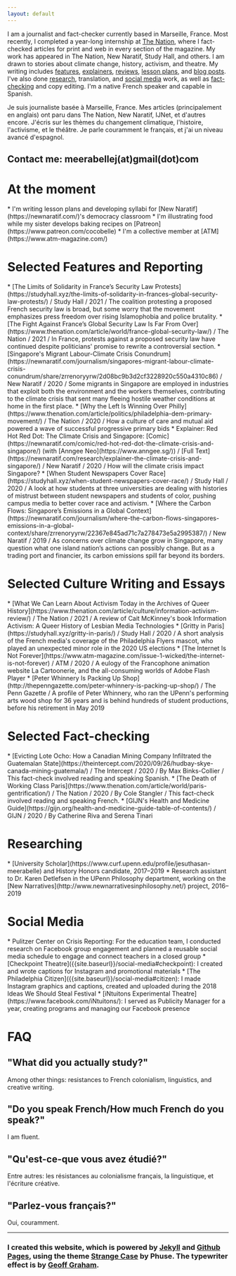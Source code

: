```yaml
---
layout: default
---
```

I am a journalist and fact-checker currently based in Marseille, France. Most recently, I completed a year-long internship at [The Nation](https://thenation.com), where I fact-checked articles for print and web in every section of the magazine. My work has appeared in The Nation, New Naratif, Study Hall, and others. I am drawn to stories about climate change, history, activism, and theatre. My writing includes [features](https://www.thenation.com/article/politics/philadelphia-dem-primary-movement/), [explainers](https://newnaratif.com/research/explainer-the-climate-crisis-and-singapore/), [reviews](https://www.broadstreetreview.com/theater/inis-nua-theatre-company-presents-inua-ellamss-untitled), [lesson plans](https://pulitzercenter.org/builder/lesson/using-oral-history-reporting-26959), and [blog posts](https://pulitzercenter.org/blog/pulitzer-center-brings-circus-without-borders-filmmakers-and-acrobats-dc-schools). I've also done [research]({{site.baseurl}}/#researching), translation, and [social media]({{site.baseurl}}/#social-media) work, as well as [fact-checking]({{site.baseurl}}/#fact-checking) and copy editing. I'm a native French speaker and capable in Spanish.

Je suis journaliste basée à Marseille, France. Mes articles (principalement en anglais) ont paru dans The Nation, New Naratif, IJNet, et d'autres encore. J'écris sur les thèmes du changement climatique, l'histoire, l'activisme, et le théâtre. Je parle couramment le français, et j'ai un niveau avancé d'espagnol.

## Contact me: meerabellej(at)gmail(dot)com

<h1>At the moment</h1>
* I'm writing lesson plans and developing syllabi for [New Naratif](https://newnaratif.com/)'s democracy classroom
* I'm illustrating food while my sister develops baking recipes on [Patreon](https://www.patreon.com/cocobelle)
* I'm a collective member at [ATM](https://www.atm-magazine.com/)

<h1 id="writing">Selected Features and Reporting </h1>
* [The Limits of Solidarity in France’s Security Law Protests](https://studyhall.xyz/the-limits-of-solidarity-in-frances-global-security-law-protests/) / Study Hall / 2021 / The coalition protesting a proposed French security law is broad, but some worry that the movement emphasizes press freedom over rising Islamophobia and police brutality.
* [The Fight Against France’s Global Security Law Is Far From Over](https://www.thenation.com/article/world/france-global-security-law/) / The Nation / 2021 / In France, protests against a proposed security law have continued despite politicians' promise to rewrite a controversial section. 
* [Singapore's Migrant Labour-Climate Crisis Conundrum](https://newnaratif.com/journalism/singapores-migrant-labour-climate-crisis-conundrum/share/zrrenoryyrw/2d08bc9b3d2cf3228920c550a4310c86) / New Naratif / 2020 / Some migrants in Singapore are employed in industries that exploit both the environment and the workers themselves, contributing to the climate crisis that sent many fleeing hostile weather conditions at home in the first place.
* [Why the Left Is Winning Over Philly](https://www.thenation.com/article/politics/philadelphia-dem-primary-movement/) / The Nation / 2020 / How a culture of care and mutual aid powered a wave of successful progressive primary bids
* Explainer: Red Hot Red Dot: The Climate Crisis and Singapore: [Comic](https://newnaratif.com/comic/red-hot-red-dot-the-climate-crisis-and-singapore/) (with [Anngee Neo](https://www.anngee.sg/)) / [Full Text](https://newnaratif.com/research/explainer-the-climate-crisis-and-singapore/) / New Naratif / 2020 / How will the climate crisis impact Singapore?
* [When Student Newspapers Cover Race](https://studyhall.xyz/when-student-newspapers-cover-race/) /  Study Hall / 2020 / A look at how students at three universities are dealing with histories of mistrust between student newspapers and students of color, pushing campus media to better cover race and activism.
* [Where the Carbon Flows: Singapore’s Emissions in a Global Context](https://newnaratif.com/journalism/where-the-carbon-flows-singapores-emissions-in-a-global-context/share/zrrenoryyrw/22367e845ad71c7a278473e5a2995387/) / New Naratif / 2019 / As concerns over climate change grow in Singapore, many question what one island nation’s actions can possibly change. But as a trading port and financier, its carbon emissions spill far beyond its borders.

<h1>Selected Culture Writing and Essays</h1>
* [What We Can Learn About Activism Today in the Archives of Queer History](https://www.thenation.com/article/culture/information-activism-review/) / The Nation / 2021 / A review of Cait McKinney's book Information Activism:  A Queer History of Lesbian Media Technologies
* [Gritty in Paris](https://studyhall.xyz/gritty-in-paris/) / Study Hall / 2020 / A short analysis of the French media's coverage of the Philadelphia Flyers mascot, who played an unexpected minor role in the 2020 US elections
* [The Internet Is Not Forever](https://www.atm-magazine.com/issue-1-wicked/the-internet-is-not-forever) / ATM / 2020 / A eulogy of the Francophone animation website La Cartoonerie, and the all-consuming worlds of Adobe Flash Player
* [Peter Whinnery Is Packing Up Shop](http://thepenngazette.com/peter-whinnery-is-packing-up-shop/) / The Penn Gazette / A profile of Peter Whinnery, who ran the UPenn's performing arts wood shop for 36 years and is behind hundreds of student productions, before his retirement in May 2019

<h1 id="fact-checking"> Selected Fact-checking </h1>
* [Evicting Lote Ocho: How a Canadian Mining Company Infiltrated the Guatemalan State](https://theintercept.com/2020/09/26/hudbay-skye-canada-mining-guatemala/) / The Intercept / 2020 / By Max Binks-Collier / This fact-check involved reading and speaking Spanish.
* [The Death of Working Class Paris](https://www.thenation.com/article/world/paris-gentrification/) / The Nation / 2020 / By Cole Stangler / This fact-check involved reading and speaking French.
* [GIJN's Health and Medicine Guide](https://gijn.org/health-and-medicine-guide-table-of-contents/) / GIJN / 2020 / By Catherine Riva and Serena Tinari

<h1 id="researching"> Researching </h1>
* [University Scholar](https://www.curf.upenn.edu/profile/jesuthasan-meerabelle) and History Honors candidate, 2017–2019
* Research assistant to Dr. Karen Detlefsen in the UPenn Philosophy department, working on the [New Narratives](http://www.newnarrativesinphilosophy.net/) project, 2016–2019

<h1 id="social-media"> Social Media </h1>
* Pulitzer Center on Crisis Reporting: For the education team, I conducted research on Facebook group engagement and planned a reusable social media schedule to engage and connect teachers in a closed group
* [Checkpoint Theatre]({{site.baseurl}}/social-media#checkpoint): I created and wrote captions for Instagram and promotional materials
* [The Philadelphia Citizen]({{site.baseurl}}/social-media#citizen): I made Instagram graphics and captions, created and uploaded during the 2018 Ideas We Should Steal Festival
* [iNtuitons Experimental Theatre](https://www.facebook.com/iNtuitons/): I served as Publicity Manager for a year, creating programs and managing our Facebook presence

<h1 id="faq"> FAQ </h1>

## "What did you actually study?"
Among other things: resistances to French colonialism, linguistics, and creative writing.

## "Do you speak French/How much French do you speak?"
I am fluent.

## "Qu'est-ce-que vous avez étudié?"
Entre autres: les résistances au colonialisme français, la linguistique, et l'écriture créative.

## "Parlez-vous français?"
Oui, couramment.

***

### I created this website, which is powered by [Jekyll](https://jekyllrb.com/) and  [Github Pages](https://pages.github.com/), using the theme [Strange Case](http://themes.jekyllrc.org/strangecase/) by Phuse. The typewriter effect is by [Geoff Graham](https://css-tricks.com/author/geoffgraham/).
